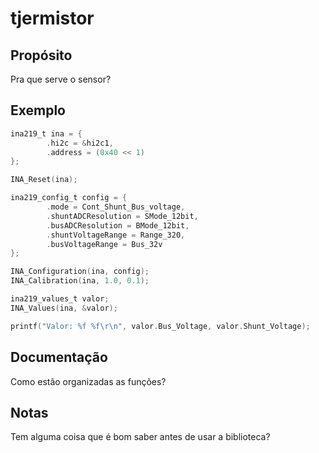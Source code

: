# tjermistor

## Propósito
 Pra que serve o sensor?

## Exemplo
```c
ina219_t ina = {
        .hi2c = &hi2c1,
        .address = (0x40 << 1)
};

INA_Reset(ina);

ina219_config_t config = {
        .mode = Cont_Shunt_Bus_voltage,
        .shuntADCResolution = SMode_12bit,
        .busADCResolution = BMode_12bit,
        .shuntVoltageRange = Range_320,
        .busVoltageRange = Bus_32v
};

INA_Configuration(ina, config);
INA_Calibration(ina, 1.0, 0.1);

ina219_values_t valor;
INA_Values(ina, &valor);

printf("Valor: %f %f\r\n", valor.Bus_Voltage, valor.Shunt_Voltage);

```
## Documentação
 Como estão organizadas as funções?

## Notas
 Tem alguma coisa que é bom saber antes de usar a biblioteca?
